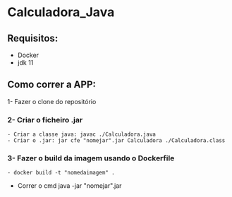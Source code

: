 # Calculadora_Java

## Requisitos:
  - Docker
  - jdk 11

## Como correr a APP:
  1- Fazer o clone do repositório
  
  ### 2- Criar o ficheiro .jar
    - Criar a classe java: javac ./Calculadora.java
    - Criar o .jar: jar cfe "nomejar".jar Calculadora ./Calculadora.class

  ### 3- Fazer o build da imagem usando o Dockerfile
    - docker build -t "nomedaimagem" .
  
  
  - Correr o cmd java -jar "nomejar".jar 
